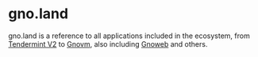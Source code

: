 # gno.land

gno.land is a reference to all applications included in the ecosystem, from [Tendermint V2](./tendermint2.md) to [Gnovm](./gnovm.md), also including [Gnoweb](./gnoweb.md) and others.